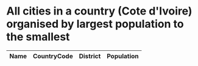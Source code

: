 # All cities in a country (Cote d'Ivoire) organised by largest population to the smallest

| Name | CountryCode | District | Population |
| :--- | :--- | :--- | :---: |
